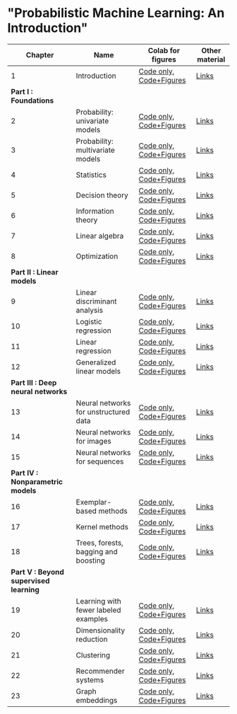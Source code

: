 # "Probabilistic Machine Learning: An Introduction"
[ch1-figures]: https://colab.research.google.com/github/probml/pyprobml/blob/master/book1/figures/chapter1_figures.ipynb
[ch1-figures-output]: https://colab.research.google.com/github/probml/pyprobml/blob/master/book1/figures/chapter1_figures_with_output.ipynb
[ch1-other]: https://github.com/probml/pyprobml/blob/master/book1/chapters/chap1.md
[ch2-figures]: https://colab.research.google.com/github/probml/pyprobml/blob/master/book1/figures/chapter2_figures.ipynb
[ch2-figures-output]: https://colab.research.google.com/github/probml/pyprobml/blob/master/book1/figures/chapter2_figures_with_output.ipynb
[ch2-other]: https://github.com/probml/pyprobml/blob/master/book1/chapters/chap2.md
[ch3-figures]: https://colab.research.google.com/github/probml/pyprobml/blob/master/book1/figures/chapter3_figures.ipynb
[ch3-figures-output]: https://colab.research.google.com/github/probml/pyprobml/blob/master/book1/figures/chapter3_figures_with_output.ipynb
[ch3-other]: https://github.com/probml/pyprobml/blob/master/book1/chapters/chap3.md
[ch4-figures]: https://colab.research.google.com/github/probml/pyprobml/blob/master/book1/figures/chapter4_figures.ipynb
[ch4-figures-output]: https://colab.research.google.com/github/probml/pyprobml/blob/master/book1/figures/chapter4_figures_with_output.ipynb
[ch4-other]: https://github.com/probml/pyprobml/blob/master/book1/chapters/chap4.md
[ch5-figures]: https://colab.research.google.com/github/probml/pyprobml/blob/master/book1/figures/chapter5_figures.ipynb
[ch5-figures-output]: https://colab.research.google.com/github/probml/pyprobml/blob/master/book1/figures/chapter5_figures_with_output.ipynb
[ch5-other]: https://github.com/probml/pyprobml/blob/master/book1/chapters/chap5.md
[ch6-figures]: https://colab.research.google.com/github/probml/pyprobml/blob/master/book1/figures/chapter6_figures.ipynb
[ch6-figures-output]: https://colab.research.google.com/github/probml/pyprobml/blob/master/book1/figures/chapter6_figures_with_output.ipynb
[ch6-other]: https://github.com/probml/pyprobml/blob/master/book1/chapters/chap6.md
[ch7-figures]: https://colab.research.google.com/github/probml/pyprobml/blob/master/book1/figures/chapter7_figures.ipynb
[ch7-figures-output]: https://colab.research.google.com/github/probml/pyprobml/blob/master/book1/figures/chapter7_figures_with_output.ipynb
[ch7-other]: https://github.com/probml/pyprobml/blob/master/book1/chapters/chap7.md
[ch8-figures]: https://colab.research.google.com/github/probml/pyprobml/blob/master/book1/figures/chapter8_figures.ipynb
[ch8-figures-output]: https://colab.research.google.com/github/probml/pyprobml/blob/master/book1/figures/chapter8_figures_with_output.ipynb
[ch8-other]: https://github.com/probml/pyprobml/blob/master/book1/chapters/chap8.md
[ch9-figures]: https://colab.research.google.com/github/probml/pyprobml/blob/master/book1/figures/chapter9_figures.ipynb
[ch9-figures-output]: https://colab.research.google.com/github/probml/pyprobml/blob/master/book1/figures/chapter9_figures_with_output.ipynb
[ch9-other]: https://github.com/probml/pyprobml/blob/master/book1/chapters/chap9.md
[ch10-figures]: https://colab.research.google.com/github/probml/pyprobml/blob/master/book1/figures/chapter10_figures.ipynb
[ch10-figures-output]: https://colab.research.google.com/github/probml/pyprobml/blob/master/book1/figures/chapter10_figures_with_output.ipynb
[ch10-other]: https://github.com/probml/pyprobml/blob/master/book1/chapters/chap10.md
[ch11-figures]: https://colab.research.google.com/github/probml/pyprobml/blob/master/book1/figures/chapter11_figures.ipynb
[ch11-figures-output]: https://colab.research.google.com/github/probml/pyprobml/blob/master/book1/figures/chapter11_figures_with_output.ipynb
[ch11-other]: https://github.com/probml/pyprobml/blob/master/book1/chapters/chap11.md
[ch12-figures]: https://colab.research.google.com/github/probml/pyprobml/blob/master/book1/figures/chapter12_figures.ipynb
[ch12-figures-output]: https://colab.research.google.com/github/probml/pyprobml/blob/master/book1/figures/chapter12_figures_with_output.ipynb
[ch12-other]: https://github.com/probml/pyprobml/blob/master/book1/chapters/chap12.md
[ch13-figures]: https://colab.research.google.com/github/probml/pyprobml/blob/master/book1/figures/chapter13_figures.ipynb
[ch13-figures-output]: https://colab.research.google.com/github/probml/pyprobml/blob/master/book1/figures/chapter13_figures_with_output.ipynb
[ch13-other]: https://github.com/probml/pyprobml/blob/master/book1/chapters/chap13.md
[ch14-figures]: https://colab.research.google.com/github/probml/pyprobml/blob/master/book1/figures/chapter14_figures.ipynb
[ch14-figures-output]: https://colab.research.google.com/github/probml/pyprobml/blob/master/book1/figures/chapter14_figures_with_output.ipynb
[ch14-other]: https://github.com/probml/pyprobml/blob/master/book1/chapters/chap14.md
[ch15-figures]: https://colab.research.google.com/github/probml/pyprobml/blob/master/book1/figures/chapter15_figures.ipynb
[ch15-figures-output]: https://colab.research.google.com/github/probml/pyprobml/blob/master/book1/figures/chapter15_figures_with_output.ipynb
[ch15-other]: https://github.com/probml/pyprobml/blob/master/book1/chapters/chap15.md
[ch16-figures]: https://colab.research.google.com/github/probml/pyprobml/blob/master/book1/figures/chapter16_figures.ipynb
[ch16-figures-output]: https://colab.research.google.com/github/probml/pyprobml/blob/master/book1/figures/chapter16_figures_with_output.ipynb
[ch16-other]: https://github.com/probml/pyprobml/blob/master/book1/chapters/chap16.md
[ch17-figures]: https://colab.research.google.com/github/probml/pyprobml/blob/master/book1/figures/chapter17_figures.ipynb
[ch17-figures-output]: https://colab.research.google.com/github/probml/pyprobml/blob/master/book1/figures/chapter17_figures_with_output.ipynb
[ch17-other]: https://github.com/probml/pyprobml/blob/master/book1/chapters/chap17.md
[ch18-figures]: https://colab.research.google.com/github/probml/pyprobml/blob/master/book1/figures/chapter18_figures.ipynb
[ch18-figures-output]: https://colab.research.google.com/github/probml/pyprobml/blob/master/book1/figures/chapter18_figures_with_output.ipynb
[ch18-other]: https://github.com/probml/pyprobml/blob/master/book1/chapters/chap18.md
[ch19-figures]: https://colab.research.google.com/github/probml/pyprobml/blob/master/book1/figures/chapter19_figures.ipynb
[ch19-figures-output]: https://colab.research.google.com/github/probml/pyprobml/blob/master/book1/figures/chapter19_figures_with_output.ipynb
[ch19-other]: https://github.com/probml/pyprobml/blob/master/book1/chapters/chap19.md
[ch20-figures]: https://colab.research.google.com/github/probml/pyprobml/blob/master/book1/figures/chapter20_figures.ipynb
[ch20-figures-output]: https://colab.research.google.com/github/probml/pyprobml/blob/master/book1/figures/chapter20_figures_with_output.ipynb
[ch20-other]: https://github.com/probml/pyprobml/blob/master/book1/chapters/chap20.md
[ch21-figures]: https://colab.research.google.com/github/probml/pyprobml/blob/master/book1/figures/chapter21_figures.ipynb
[ch21-figures-output]: https://colab.research.google.com/github/probml/pyprobml/blob/master/book1/figures/chapter21_figures_with_output.ipynb
[ch21-other]: https://github.com/probml/pyprobml/blob/master/book1/chapters/chap21.md
[ch22-figures]: https://colab.research.google.com/github/probml/pyprobml/blob/master/book1/figures/chapter22_figures.ipynb
[ch22-figures-output]: https://colab.research.google.com/github/probml/pyprobml/blob/master/book1/figures/chapter22_figures_with_output.ipynb
[ch22-other]: https://github.com/probml/pyprobml/blob/master/book1/chapters/chap22.md
[ch23-figures]: https://colab.research.google.com/github/probml/pyprobml/blob/master/book1/figures/chapter23_figures.ipynb
[ch23-figures-output]: https://colab.research.google.com/github/probml/pyprobml/blob/master/book1/figures/chapter23_figures_with_output.ipynb
[ch23-other]: https://github.com/probml/pyprobml/blob/master/book1/chapters/chap23.md



|Chapter|Name|Colab for figures|Other material|
|-|----|----|----|
|1|Introduction| [Code only][ch1-figures], [Code+Figures][ch1-figures-output]| [Links][ch1-other]|
|<b>Part I : Foundations</b>|||
|2|Probability: univariate models| [Code only][ch2-figures], [Code+Figures][ch2-figures-output]| [Links][ch2-other]|
|3|Probability: multivariate models| [Code only][ch3-figures], [Code+Figures][ch3-figures-output]| [Links][ch3-other]|
|4|Statistics| [Code only][ch4-figures], [Code+Figures][ch4-figures-output]| [Links][ch4-other]|
|5|Decision theory| [Code only][ch5-figures], [Code+Figures][ch5-figures-output]| [Links][ch5-other]|
|6|Information theory| [Code only][ch6-figures], [Code+Figures][ch6-figures-output]| [Links][ch6-other]|
|7|Linear algebra| [Code only][ch7-figures], [Code+Figures][ch7-figures-output]| [Links][ch7-other]|
|8|Optimization| [Code only][ch8-figures], [Code+Figures][ch8-figures-output]| [Links][ch8-other]|
|<b>Part II : Linear models</b>|||
|9|Linear discriminant analysis| [Code only][ch9-figures], [Code+Figures][ch9-figures-output]| [Links][ch9-other]|
|10|Logistic regression| [Code only][ch10-figures], [Code+Figures][ch10-figures-output]| [Links][ch10-other]|
|11|Linear regression| [Code only][ch11-figures], [Code+Figures][ch11-figures-output]| [Links][ch11-other]|
|12|Generalized linear models | [Code only][ch12-figures], [Code+Figures][ch12-figures-output]| [Links][ch12-other]|
|<b>Part III : Deep neural networks</b>|||
|13|Neural networks for unstructured data| [Code only][ch13-figures], [Code+Figures][ch13-figures-output]| [Links][ch13-other]|
|14|Neural networks for images| [Code only][ch14-figures], [Code+Figures][ch14-figures-output]| [Links][ch14-other]|
|15|Neural networks for sequences| [Code only][ch15-figures], [Code+Figures][ch15-figures-output]| [Links][ch15-other]|
|<b>Part IV : Nonparametric models</b>|||
|16|Exemplar-based methods| [Code only][ch16-figures], [Code+Figures][ch16-figures-output]| [Links][ch16-other]|
|17|Kernel methods| [Code only][ch17-figures], [Code+Figures][ch17-figures-output]| [Links][ch17-other]|
|18|Trees, forests, bagging and boosting| [Code only][ch18-figures], [Code+Figures][ch18-figures-output]| [Links][ch18-other]|
|<b>Part V : Beyond supervised learning</b>|||
|19|Learning with fewer labeled examples| [Code only][ch19-figures], [Code+Figures][ch19-figures-output]| [Links][ch19-other]|
|20|Dimensionality reduction| [Code only][ch20-figures], [Code+Figures][ch20-figures-output]| [Links][ch20-other]|
|21|Clustering| [Code only][ch21-figures], [Code+Figures][ch21-figures-output]| [Links][ch21-other]|
|22|Recommender systems| [Code only][ch22-figures], [Code+Figures][ch22-figures-output]| [Links][ch22-other]|
|23|Graph embeddings | [Code only][ch23-figures], [Code+Figures][ch23-figures-output]| [Links][ch23-other]|

